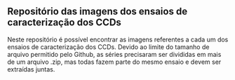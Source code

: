 ## Repositório das imagens dos ensaios de caracterização dos CCDs

Neste repositório é possível encontrar as imagens referentes a cada um dos ensaios de caracterização dos CCDs.
Devido ao limite do tamanho de arquivo permitido pelo Github, as séries precisaram ser divididas em mais de um arquivo .zip, mas 
todas fazem parte do mesmo ensaio e devem ser extraídas juntas. 
